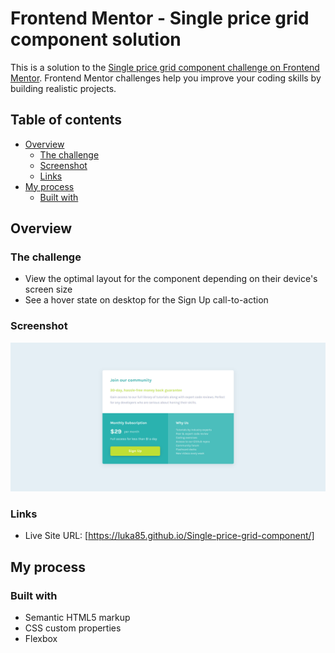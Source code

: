 # Frontend Mentor - Single price grid component solution

This is a solution to the [Single price grid component challenge on Frontend Mentor](https://www.frontendmentor.io/challenges/single-price-grid-component-5ce41129d0ff452fec5abbbc). Frontend Mentor challenges help you improve your coding skills by building realistic projects. 

## Table of contents

- [Overview](#overview)
  - [The challenge](#the-challenge)
  - [Screenshot](#screenshot)
  - [Links](#links)
- [My process](#my-process)
  - [Built with](#built-with)
  
## Overview

### The challenge

- View the optimal layout for the component depending on their device's screen size
- See a hover state on desktop for the Sign Up call-to-action

### Screenshot

![](./final.png)

### Links

- Live Site URL: [https://luka85.github.io/Single-price-grid-component/]
## My process

### Built with

- Semantic HTML5 markup
- CSS custom properties
- Flexbox

